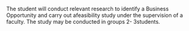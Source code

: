 The student will conduct relevant research to identify a Business Opportunity and carry out 
afeasibility study under the supervision of a faculty. The study may be conducted in groups 2-
3students.